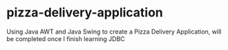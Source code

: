 # pizza-delivery-application
Using Java AWT and Java Swing to create a Pizza Delivery Application, will be completed once I finish learning JDBC
